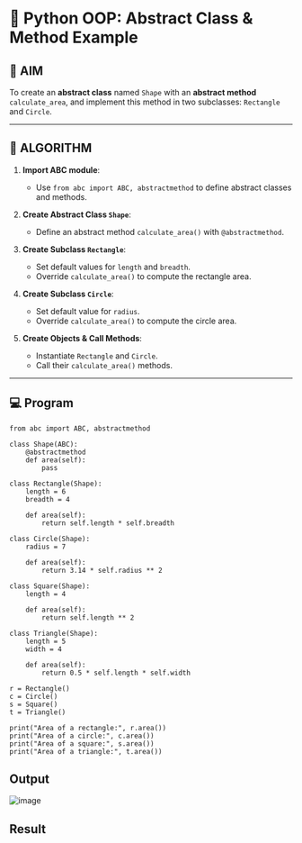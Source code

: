 # 🐍 Python OOP: Abstract Class & Method Example

## 🎯 AIM

To create an **abstract class** named `Shape` with an **abstract method** `calculate_area`, and implement this method in two subclasses: `Rectangle` and `Circle`.

---

## 🧠 ALGORITHM

1. **Import ABC module**:
   - Use `from abc import ABC, abstractmethod` to define abstract classes and methods.

2. **Create Abstract Class `Shape`**:
   - Define an abstract method `calculate_area()` with `@abstractmethod`.

3. **Create Subclass `Rectangle`**:
   - Set default values for `length` and `breadth`.
   - Override `calculate_area()` to compute the rectangle area.

4. **Create Subclass `Circle`**:
   - Set default value for `radius`.
   - Override `calculate_area()` to compute the circle area.

5. **Create Objects & Call Methods**:
   - Instantiate `Rectangle` and `Circle`.
   - Call their `calculate_area()` methods.

---

## 💻 Program
```
from abc import ABC, abstractmethod

class Shape(ABC): 
    @abstractmethod
    def area(self):
        pass

class Rectangle(Shape):
    length = 6
    breadth = 4

    def area(self):
        return self.length * self.breadth

class Circle(Shape):
    radius = 7

    def area(self):
        return 3.14 * self.radius ** 2

class Square(Shape):
    length = 4

    def area(self):
        return self.length ** 2

class Triangle(Shape):
    length = 5
    width = 4

    def area(self):
        return 0.5 * self.length * self.width

r = Rectangle()
c = Circle()
s = Square()
t = Triangle()

print("Area of a rectangle:", r.area())
print("Area of a circle:", c.area())
print("Area of a square:", s.area())
print("Area of a triangle:", t.area())

```
## Output
![image](https://github.com/user-attachments/assets/4e7bad86-f405-4319-a2d7-41411c477e07)

## Result

